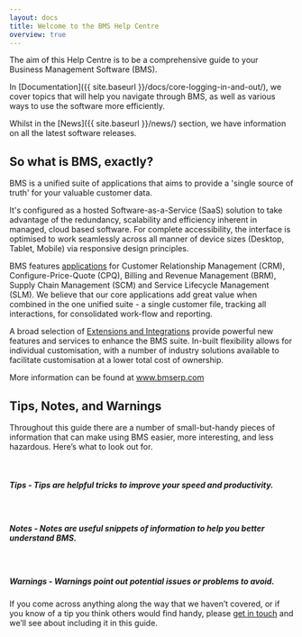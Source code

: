 ```yaml
---
layout: docs
title: Welcome to the BMS Help Centre
overview: true
---
```


The aim of this Help Centre is to be a comprehensive guide to your Business Management Software (BMS).

In [Documentation]({{ site.baseurl }}/docs/core-logging-in-and-out/), we cover topics that will help you navigate through BMS, as well as various ways to use the software more efficiently.

Whilst in the [News]({{ site.baseurl }}/news/) section, we have information on all the latest software releases.

## So what is BMS, exactly?

BMS is a unified suite of applications that aims to provide a 'single source of truth' for your valuable customer data.

It's configured as a hosted Software-as-a-Service (SaaS) solution to take advantage of the redundancy, scalability and efficiency inherent in managed, cloud based software. For complete accessibility, the interface is optimised to work seamlessly across all manner of device sizes (Desktop, Tablet, Mobile) via responsive design principles.

BMS features <a class="noRedirect" href="http://www.bmserp.com/applications" target="_blank">applications</a> for Customer Relationship Management (CRM), Configure-Price-Quote (CPQ), Billing and Revenue Management (BRM), Supply Chain Management (SCM) and Service Lifecycle Management (SLM). We believe that our core applications add great value when combined in the one unified suite - a single customer file, tracking all interactions, for consolidated work-flow and reporting.

A broad selection of <a class="noRedirect" href="http://www.bmserp.com/extensions" target="_blank">Extensions and Integrations</a> provide powerful new features and services to enhance the BMS suite. In-built flexibility allows for individual customisation, with a number of industry solutions available to facilitate customisation at a lower total cost of ownership.

More information can be found at <a class="noRedirect" href="http://www.bmserp.com" target="_blank">www.bmserp.com</a>

## Tips, Notes, and Warnings

Throughout this guide there are a number of small-but-handy pieces of information that can make using BMS easier, more interesting, and less hazardous. Here’s what to look out for.

<div class="note">
  <span class="fa fa-star fa-lg">&nbsp;</span>
  <h5>Tips - Tips are helpful tricks to improve your speed and productivity.</h5>
</div>

<div class="note info">
  <span class="fa fa-quote-left fa-lg">&nbsp;</span>
  <h5>Notes - Notes are useful snippets of information to help you better understand BMS.</h5>
</div>

<div class="note warning">
  <span class="fa fa-exclamation-triangle fa-lg">&nbsp;</span>
  <h5>Warnings - Warnings point out potential issues or problems to avoid.</h5>
</div>

If you come across anything along the way that we haven’t covered, or if you know of a tip you think others would find handy, please <a class="askSupport noRedirect" id="Intercom" href="mailto:c772676240e0bea1fa03f8bbf21edc26778efc65@incoming.intercom.io">get in touch</a> and we’ll see about
including it in this guide.